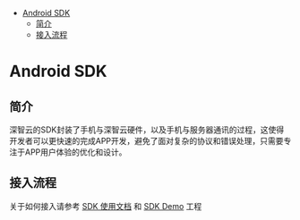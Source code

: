 - [Android SDK](#Android-SDK)
    - [简介](#简介)
    - [接入流程](#接入流程)
# Android SDK
## 简介
深智云的SDK封装了手机与深智云硬件，以及手机与服务器通讯的过程，这使得开发者可以更快速的完成APP开发，避免了面对复杂的协议和错误处理，只需要专注于APP用户体验的优化和设计。
## 接入流程
关于如何接入请参考 [SDK 使用文档](https://github.com/dtston-dtcloud/android-sdk/blob/master/docs/SDK使用文档.md) 和 [SDK Demo](https://github.com/dtston-dtcloud/android-sdk/tree/master/demo) 工程
